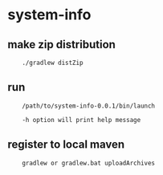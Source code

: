 # system-info

## make zip distribution

        ./gradlew distZip

## run

        /path/to/system-info-0.0.1/bin/launch
        
        -h option will print help message

## register to local maven

        gradlew or gradlew.bat uploadArchives
